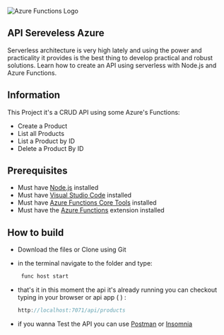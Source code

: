 

![Azure Functions Logo](https://raw.githubusercontent.com/Azure/azure-functions-cli/master/src/Azure.Functions.Cli/npm/assets/azure-functions-logo-color-raster.png)

## API Sereveless Azure

Serverless architecture is very high lately and using the power and practicality it provides is the best thing to develop practical and robust solutions. Learn how to create an API using serverless with Node.js and Azure Functions.



## Information 

This Project it's  a CRUD API using some Azure's Functions:

* Create a Product 
* List all Products
* List a Product by ID
* Delete a Product By ID



## Prerequisites

- Must have [Node.js](https://nodejs.org/en/) installed
- Must have [Visual Studio Code](https://code.visualstudio.com/) installed
- Must have [Azure Functions Core Tools](https://github.com/Azure/azure-functions-core-tools) installed
- Must have the [Azure Functions](https://marketplace.visualstudio.com/items?itemName=ms-azuretools.vscode-azurefunctions) extension installed



## How to build

* Download the files or Clone using Git

* in the terminal navigate to the folder and  type:

  ``` javascript 
   func host start
  ```

* that's it  in this moment the api it's already running you can checkout typing in your browser or api app (  ) :

  ``` javascript
  http://localhost:7071/api/products
  ```

* if you wanna Test the API you can use [Postman](https://www.postman.com/) or [Insomnia](https://insomnia.rest/)

